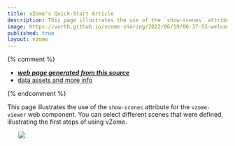 ```yaml
---
title: vZome's Quick-Start Article
description: This page illustrates the use of the `show-scenes` attribute for the `vzome-viewer` web component.
image: https://vorth.github.io/vzome-sharing/2022/06/19/06-37-55-welcomeDodec/welcomeDodec.png
published: true
layout: vzome
---
```


{% comment %}
 - [***web page generated from this source***](<https://vorth.github.io/vzome-sharing/2022/06/19/welcomeDodec-06-37-55.html>)
 - [data assets and more info](<https://github.com/vorth/vzome-sharing/tree/main/2022/06/19/06-37-55-welcomeDodec/>)
 
{% endcomment %}

This page illustrates the use of the `show-scenes` attribute for the `vzome-viewer` web component.
You can select different scenes that were defined, illustrating the first steps of using vZome.

<vzome-viewer style="width: 87%; height: 60vh; margin: 5%" show-scenes="true"
       src="https://vorth.github.io/vzome-sharing/2022/06/19/06-37-55-welcomeDodec/welcomeDodec.vZome" >
  <img src="https://vorth.github.io/vzome-sharing/2022/06/19/06-37-55-welcomeDodec/welcomeDodec.png" />
</vzome-viewer>
